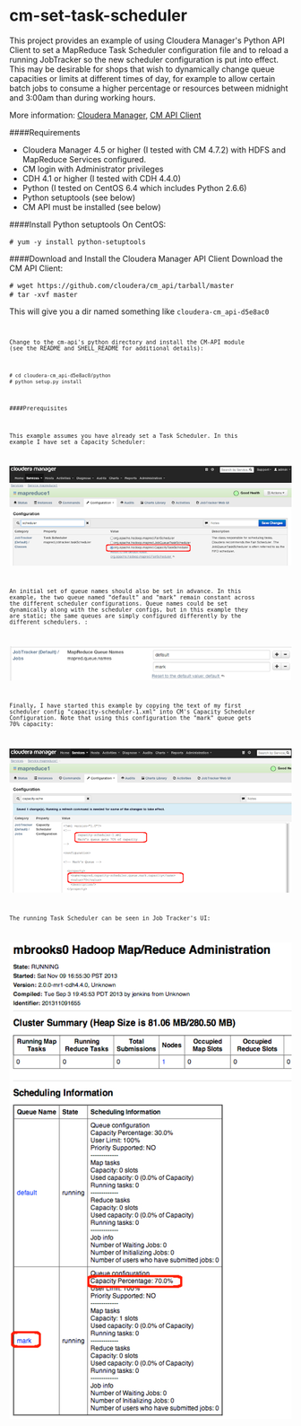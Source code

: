 
cm-set-task-scheduler
=======================

This project provides an example of using Cloudera Manager's Python API Client to set a MapReduce Task Scheduler configuration file and to reload a running JobTracker so the new scheduler configuration is put into effect.  This may be desirable for shops that wish to dynamically change queue capacities or limits at different times of day, for example to allow certain batch jobs to consume a higher percentage or resources between midnight and 3:00am than during working hours.

More information: [Cloudera Manager](http://www.cloudera.com/content/cloudera/en/products/cloudera-manager.html), [CM API Client](http://cloudera.github.io/cm_api/)




####Requirements
- Cloudera Manager 4.5 or higher (I tested with CM 4.7.2) with HDFS and MapReduce Services configured. 
- CM login with Administrator privileges
- CDH 4.1 or higher (I tested with CDH 4.4.0)
- Python (I tested on CentOS 6.4 which includes Python 2.6.6)
- Python setuptools (see below)
- CM API must be installed (see below)


####Install Python setuptools
On CentOS:

    # yum -y install python-setuptools


####Download and Install the Cloudera Manager API Client
Download the CM API Client:

    # wget https://github.com/cloudera/cm_api/tarball/master
    # tar -xvf master

This will give you a dir named something like <code>cloudera-cm_api-d5e8ac0<code>

Change to the cm-api's python directory and install the CM-API module (see the README and SHELL_README for additional details):

    # cd cloudera-cm_api-d5e8ac0/python
    # python setup.py install

####Prerequisites

This example assumes you have already set a Task Scheduler.  In this example I have set a Capacity Scheduler:

![](images/image-1.jpg)

An initial set of queue names should also be set in advance.  In this example, the two queue named "default" and "mark" remain constant across the different scheduler configurations.  Queue names could be set dynamically along with the scheduler configs, but in this example they are static; the same queues are simply configured differently by the different schedulers.  :

![](images/image-2.jpg)

Finally, I have started this example by copying the text of my first scheduler config "capacity-scheduler-1.xml" into CM's Capacity Scheduler Configuration.  Note that using this configuration the "mark" queue gets 70% capacity:

![](images/image-4.jpg)

The running Task Scheduler can be seen in Job Tracker's UI:

![](images/image-3.jpg)
